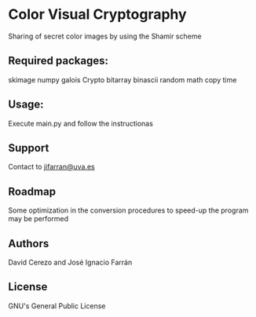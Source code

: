 # Color Visual Cryptography 

Sharing of secret color images by using the Shamir scheme 

## Required packages: 
skimage
numpy
galois
Crypto
bitarray
binascii
random
math
copy
time

## Usage: 
Execute main.py and follow the instructionas 

## Support
Contact to jifarran@uva.es 

## Roadmap
Some optimization in the conversion procedures to speed-up the program may be performed 

## Authors 
David Cerezo and José Ignacio Farrán 

## License
GNU's General Public License 
